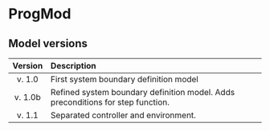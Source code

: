 # ProgMod

## Model versions
| Version   | Description
|:---------:|:-------------------------------------|
|v. 1.0     |First system boundary definition model|
|v. 1.0b     |Refined system boundary definition model. Adds preconditions for step function.  |
|v. 1.1     |Separated controller and environment. |
